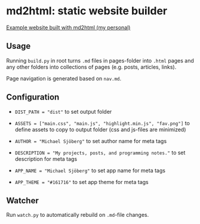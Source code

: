 # md2html: static website builder

[Example website built with md2html (my personal)](https://michaelsjoberg.com/)

## Usage

Running `build.py` in root turns `.md` files in pages-folder into `.html` pages and any other folders into collections of pages (e.g. posts, articles, links).

Page navigation is generated based on `nav.md`.

## Configuration

- `DIST_PATH = "dist"` to set output folder

- `ASSETS = ["main.css", "main.js", "highlight.min.js", "fav.png"]` to define assets to copy to output folder (css and js-files are minimized)

- `AUTHOR = "Michael Sjöberg"` to set author name for meta tags

- `DESCRIPTION = "My projects, posts, and programming notes."` to set description for meta tags

- `APP_NAME = "Michael Sjöberg"` to set app name for meta tags

- `APP_THEME = "#161716"` to set app theme for meta tags

## Watcher

Run `watch.py` to automatically rebuild on `.md`-file changes.
